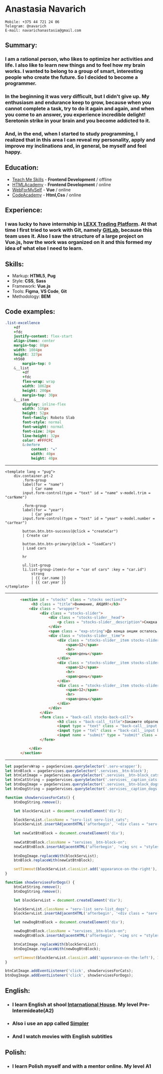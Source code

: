 # Anastasia Navarich
    Mobile: +375 44 721 24 06
    Telegram: @navarich
    E-mail: navarichanastasia@gmail.com

 
##  Summary:
### I am a rational person, who likes to optimize her activities and life. I also like to learn new things and to feel how my brain works. I wanted to belong to a group of smart, interesting people who create the future. So I decided to become a programmer. 

### In the beginning it was very difficult, but I didn't give up. My enthusiasm and endurance keep to grow, because when you cannot complete a task, try to do it again and again, and when you come to an answer, you experience incredible delight! Seretonin strike in your brain and you become addicted to it.

### And, in the end, when I started to study programming, I realized that in this area I can reveal my personality, apply and improve my inclinations and, in general, be myself and feel happy.
##  Education:
   +    [Teach Me Skills](https://teachmeskills.by/kursy-programmirovaniya/frontend-html-css-javascript-minsk) - **Frontend Development** / offline
   +    [HTMLAcademy](https://htmlacademy.ru/profile/id887467) - **Frontend Development** / online
   +    [WebForMySelf](https://webformyself.com/vuejs/?utm_medium=systema&utm_source=nashikursi&utm_campaign=vue) - **Vue** / online
   +    [CodeAcademy](https://www.codecademy.com/profiles/0506832725) - **Html,Css** / online

##  Experience:

### I was lucky to have internship in [LEXX Trading Platform](https://lexxtg.com). At that time I first tried to work with Git, namely [GitLab](https://gitlab.com/navarichanastasia), because this team uses it. Also I saw the structure of a large project on **Vue.js**, how the work was organized on it and this formed my idea of ​​what else I need to learn.

##  Skills:
+   Markup: **HTML5**, **Pug**
+   Style: **CSS**, **Sass**
+   Framework: **Vue.js**
+   Tools: **Figma**, **VS Code**, **Git**
+   Methodology: **BEM**

##  Code examples:
```Sass
.list-excellence
    +df 
    +fdc
    justify-content: flex-start
    align-items: center
    margin-top: 80px
    width: 1084px
    height: 327px
    +h560
        margin-top: 0
    &__list
        +df
        +fdc
        flex-wrap: wrap
        width: 1062px
        height: 200px
        margin-top: 30px
    &__item
        display: inline-flex
        width: 516px
        height: 52px
        font-family: Roboto Slab
        font-style: normal
        font-weight: normal
        font-size: 24px
        line-height: 32px
        color: #FFFCFC
        &:before
            content: "★"
            width: 40px
            height: 40px
```
<hr>

```Pug 
<template lang = "pug">
    div.container.pt-2
        .form-group
        label(for = "name")
            | Car name
        input.form-control(type = "text" id = "name" v-model.trim = "carName")

        .form-group
        label(for = "year")
            | Car year
        input.form-control(type = "text" id = "year" v-model.number = "carYear")

        button.btn.btn-success(@click = "createCar")
        | Create car

        button.btn.btn-primary(@click = "loadCars")
        | Load cars

        hr

        ul.list-group
        li.list-group-item(v-for = "car of cars" :key = "car.id")
            strong
            | {{ car.name }} 
            | {{ car.year }}
</template> 
```


<hr>


```html
       <section id = "stocks" class = "stocks section3">
            <h3 class = "title">Внимание, АКЦИЯ!</h3>
           <div class = "wrapper">
                <div class = "stocks-slider">
                    <div class = "stocks-slider__head">
                        <p class = "stocks-slider__description">Скидка на груминг 20% до 21 апреля</p>
                    </div>
                    <span class = "exp-string">До конца акции осталось:</span>
                    <div class = "stocks-slider__time">
                        <div class = "stocks-slider__item stocks-slider__item_day">
                            <span>12</span>
                            <hr>
                            <span>день</span>
                        </div>
                        <div class = "stocks-slider__item stocks-slider__item_hour">
                            <span>12</span>
                            <hr>
                            <span>день</span>
                        </div>
                        <div class = "stocks-slider__item stocks-slider__item_minute">
                            <span>12</span>
                            <hr>
                            <span>день</span>
                        </div>
                    </div>
                </div>
                <form class = "back-call stocks-back-call">
                        <h3 class = "back-call__title">Закажите обратный звонок</h3>
                        <input type = "text" class = "back-call__input back-call__input_name" placeholder="Порода и имя">
                        <input type = "tel" class = "back-call__input back-call__input_tel" placeholder="Номер телефона">
                        <input name = "submit" type = "submit" class = "back-call__input back-call__input_btn" value = "Заказать">
                </form>

           </div>
       </section> 
```


<hr>



```JavaScript
let pageServWrap = pageServises.querySelector('.serv-wrapper');
let btnBlock = pageServises.querySelector('.servises__btn-block');
let btnCatImage = pageServises.querySelector('.servises__btn-block_cats');
let btnCatString = pageServises.querySelector('.servises__caption_cats');
let btnDogImage = pageServises.querySelector('.servises__btn-block_dogs');
let btnDogString = pageServises.querySelector('.servises__caption_dogs');

function showServisesForCats() {
    btnDogString.remove();

    let blockServList = document.createElement('div');

    blockServList.className = "serv-list serv-list_cats";
    blockServList.insertAdjacentHTML('afterbegin', '<div class = "serv-list__wrapper"><ul class = "serv-list__item"><span>Груминг</span></ul><ul class = "serv-list__item"><span>Магазин</span></ul><ul class = "serv-list__item"><span>Маникюр</span></ul><ul class = "serv-list__item"><span>Дрессировка</span></ul><ul class = "serv-list__item"><span>Магазин</span></ul><ul class = "serv-list__item"><span>Массаж</span></ul></div>');
    
    let newCatBtnBlock = document.createElement('div');
    
    newCatBtnBlock.className = "servises__btn-block-on";
    newCatBtnBlock.insertAdjacentHTML('afterbegin', '<img src = "styles/img/bbb.png" class = "servises__btn-block-on_cats"></img>');
    
    btnDogImage.replaceWith(blockServList);
    btnBlock.replaceWith(newCatBtnBlock);

    setTimeout(blockServList.classList.add('appearance-on-the-right'), 10000);
}

function showServisesForDogs() {
    btnCatString.remove();
    btnDogString.remove();

    let blockServList = document.createElement('div');

    blockServList.className = "serv-list serv-list_dogs";
    blockServList.insertAdjacentHTML('afterbegin', '<div class = "serv-list__wrapper"><ul class = "serv-list__item"><span>Груминг</span></ul><ul class = "serv-list__item"><span>Магазин</span></ul><ul class = "serv-list__item"><span>Маникюр</span></ul><ul class = "serv-list__item"><span>Дрессировка</span></ul><ul class = "serv-list__item"><span>Магазин</span></ul><ul class = "serv-list__item"><span>Массаж</span></ul></div>');

    let newDogBtnBlock = document.createElement('div');

    newDogBtnBlock.className = "servises__btn-block-on";
    newDogBtnBlock.insertAdjacentHTML('afterbegin', '<img src = "styles/img/druk.png" class = "servises__btn-block-on_dogs"></img>');

    btnCatImage.replaceWith(blockServList);
    btnDogImage.replaceWith(newDogBtnBlock);

    setTimeout(blockServList.classList.add('appearance-on-the-left'), 10000);
}

btnCatImage.addEventListener('click', showServisesForCats);
btnDogImage.addEventListener('click', showServisesForDogs);
```
##  English:
+   ### I learn English at shool [Intarnational House](https://www.ih.by). My level **Pre-Intermideate(A2)**
+   ### Also i use an app called [Simpler](https://play.google.com/store/apps/details?id=ru.zengalt.simpler&hl=ru)
+   ### And I watch movies with  English subtitles


##  Polish:
+   ### I learn Polish myself and with a mentor online. My level **A1**
